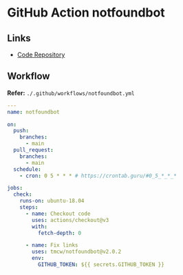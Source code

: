 # GitHub Action notfoundbot

## Links

- [Code Repository](https://github.com/tmcw/notfoundbot)

## Workflow

**Refer:** `./.github/workflows/notfoundbot.yml`

```yml
---
name: notfoundbot

on:
  push:
    branches:
      - main
  pull_request:
    branches:
      - main
  schedule:
    - cron: 0 5 * * * # https://crontab.guru/#0_5_*_*_*

jobs:
  check:
    runs-on: ubuntu-18.04
    steps:
      - name: Checkout code
        uses: actions/checkout@v3
        with:
          fetch-depth: 0

      - name: Fix links
        uses: tmcw/notfoundbot@v2.0.2
        env:
          GITHUB_TOKEN: ${{ secrets.GITHUB_TOKEN }}
```
